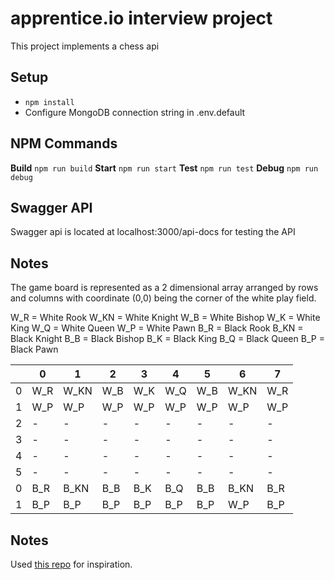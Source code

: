 # apprentice.io interview project
This project implements a chess api

## Setup
- `npm install`
- Configure MongoDB connection string in .env.default

## NPM Commands
**Build**
`npm run build`
**Start**
`npm run start`
**Test**
`npm run test`
**Debug**
`npm run debug`

## Swagger API
Swagger api is located at localhost:3000/api-docs for testing the API

## Notes
The game board is represented as a 2 dimensional array arranged by rows and columns with coordinate (0,0) being the corner of the white play field.

W_R = White Rook
W_KN = White Knight
W_B = White Bishop
W_K = White King
W_Q = White Queen
W_P = White Pawn
B_R = Black Rook
B_KN = Black Knight
B_B = Black Bishop
B_K = Black King
B_Q = Black Queen
B_P = Black Pawn

|   | 0   | 1    | 2   | 3   | 4   | 5   | 6    | 7   |
| - | --- | ---- | --- | --- | --- | --- | ---- | --- |
| 0 | W_R | W_KN | W_B | W_K | W_Q | W_B | W_KN | W_R |
| 1 | W_P | W_P  | W_P | W_P | W_P | W_P | W_P  | W_P |
| 2 |  -  |   -  |  -  |  -  |  -  |  -  |  -   |  -  |
| 3 |  -  |   -  |  -  |  -  |  -  |  -  |  -   |  -  |
| 4 |  -  |   -  |  -  |  -  |  -  |  -  |  -   |  -  |
| 5 |  -  |   -  |  -  |  -  |  -  |  -  |  -   |  -  |
| 0 | B_R | B_KN | B_B | B_K | B_Q | B_B | B_KN | B_R |
| 1 | B_P | B_P  | B_P | B_P | B_P | B_P | W_P  | B_P |

## Notes
Used [this repo](https://github.com/sidhantpanda/docker-express-typescript-boilerplate.git) for inspiration.